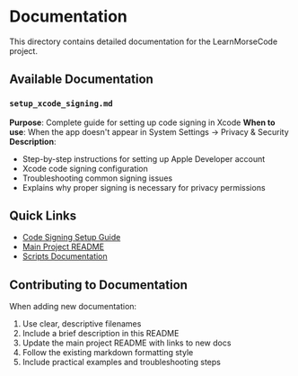 # Documentation

This directory contains detailed documentation for the LearnMorseCode project.

## Available Documentation

### `setup_xcode_signing.md`
**Purpose**: Complete guide for setting up code signing in Xcode
**When to use**: When the app doesn't appear in System Settings → Privacy & Security
**Description**:
- Step-by-step instructions for setting up Apple Developer account
- Xcode code signing configuration
- Troubleshooting common signing issues
- Explains why proper signing is necessary for privacy permissions

## Quick Links

- [Code Signing Setup Guide](setup_xcode_signing.md)
- [Main Project README](../README.md)
- [Scripts Documentation](../Scripts/README.md)

## Contributing to Documentation

When adding new documentation:
1. Use clear, descriptive filenames
2. Include a brief description in this README
3. Update the main project README with links to new docs
4. Follow the existing markdown formatting style
5. Include practical examples and troubleshooting steps

